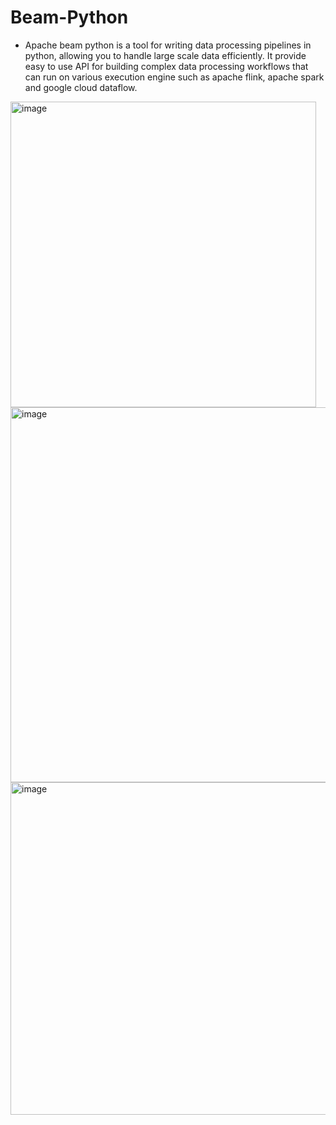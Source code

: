 # Beam-Python

- Apache beam python is a tool for writing data processing pipelines in python, allowing you to handle large scale data efficiently. It provide easy to use API for building complex data processing workflows that can run on various execution engine such as apache flink, apache spark and google cloud dataflow.
<img width="489" alt="image" src="https://github.com/Psingh12354/Beam-Python/assets/55645997/330a73f1-044c-4486-a42c-d9569b7207db">
<img width="600" alt="image" src="https://github.com/Psingh12354/Beam-Python/assets/55645997/66dcbe12-b508-46c1-8f32-dc5e2f95b0d0">
<img width="532" alt="image" src="https://github.com/Psingh12354/Beam-Python/assets/55645997/7f101993-5f96-477e-8ce2-91cfe56a1219">

